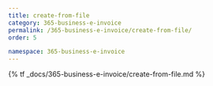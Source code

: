 ```yaml
---
title: create-from-file
category: 365-business-e-invoice
permalink: /365-business-e-invoice/create-from-file/
order: 5

namespace: 365-business-e-invoice
---
```


{% tf _docs/365-business-e-invoice/create-from-file.md %}